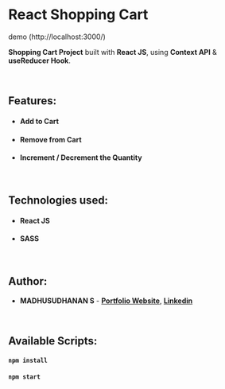 # React Shopping Cart

demo (http://localhost:3000/)

**Shopping Cart Project** built with **React JS**, using **Context API** & **useReducer Hook**.

<br/>

## Features:

- #### Add to Cart
- #### Remove from Cart
- #### Increment / Decrement the Quantity

<br/>

## Technologies used:

- #### **React JS**
- #### **SASS**

<br/>

## Author:

- **MADHUSUDHANAN S** - **[Portfolio Website](https://github.com/mingomadhu)**, **[Linkedin](https://app.netlify.com/teams/sanjaimadhu8220/sites)**

<br/>

## Available Scripts:

#### `npm install`

#### `npm start`

